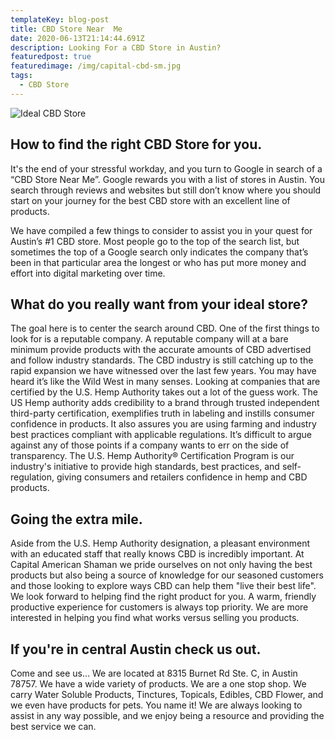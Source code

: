 ```yaml
---
templateKey: blog-post
title: CBD Store Near  Me
date: 2020-06-13T21:14:44.691Z
description: Looking For a CBD Store in Austin?
featuredpost: true
featuredimage: /img/capital-cbd-sm.jpg
tags:
  - CBD Store
---
```

![Ideal CBD Store](/img/capital-cbd-sm.jpg "CBD Store Near Me")

## How to find the right CBD Store for you.

It's the end of your stressful workday, and you turn to Google in search of a “CBD Store Near Me”.  Google rewards you with a list of stores in Austin.  You search through reviews and websites but still don’t know where you should start on your journey for the best CBD store with an excellent line of products.

We have compiled a few things to consider to assist you in your quest for Austin’s #1 CBD store.  Most people go to the top of the search list, but sometimes the top of a Google search only indicates the company that’s been in that particular area the longest or who has put more money and effort into digital marketing over time.

## What do you really want from your ideal store?

The goal here is to center the search around CBD.  One of the first things to look for is a reputable company.  A reputable company will at a bare minimum provide products with the accurate amounts of CBD advertised and follow industry standards.  The CBD industry is still catching up to the rapid expansion we have witnessed over the last few years.  You may have heard it’s like the Wild West in many senses.  Looking at companies that are certified by the U.S. Hemp Authority takes out a lot of the guess work.  The US Hemp authority adds credibility to a brand through trusted independent third-party certification, exemplifies truth in labeling and instills consumer confidence in products.  It also assures you are using farming and industry best practices compliant with applicable regulations.  It’s difficult to argue against any of those points if a company wants to err on the side of transparency.  The U.S. Hemp Authority® Certification Program is our industry's initiative to provide high standards, best practices, and self-regulation, giving consumers and retailers confidence in hemp and CBD products.

## Going the extra mile.

Aside from the U.S. Hemp Authority designation, a pleasant environment with an educated staff that really knows CBD is incredibly important.  At Capital American Shaman we pride ourselves on not only having the best products but also being a source of knowledge for our seasoned customers and those looking to explore ways CBD can help them "live their best life".  We look forward to helping find the right product for you.  A warm, friendly productive experience for customers is always top priority.  We are more interested in helping you find what works versus selling you products.

## If you're in central Austin check us out.

Come and see us…  We are located at 8315 Burnet Rd Ste. C, in Austin 78757.  We have a wide variety of products.  We are a one stop shop.  We carry Water Soluble Products, Tinctures, Topicals, Edibles, CBD Flower, and we even have products for pets.  You name it!  We are always looking to assist in any way possible, and we enjoy being a resource and providing the best service we can.